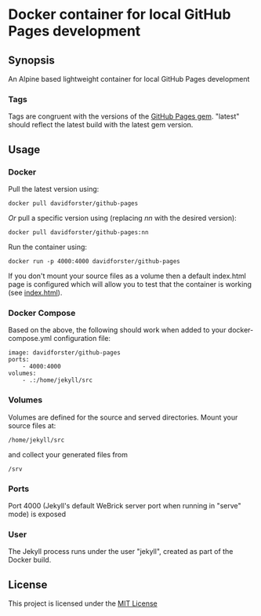 # Docker container for local GitHub Pages development

## Synopsis

An Alpine based lightweight container for local GitHub Pages development

### Tags

Tags are congruent with the versions of the [GitHub Pages gem](https://rubygems.org/gems/github-pages). "latest" should reflect the latest build with the latest gem version.

## Usage

### Docker

Pull the latest version using:

    docker pull davidforster/github-pages

_Or_ pull a specific version using (replacing _nn_ with the desired version):

    docker pull davidforster/github-pages:nn

Run the container using:

    docker run -p 4000:4000 davidforster/github-pages

If you don't mount your source files as a volume then a default index.html page is configured which will allow you to test that the container is working (see [index.html](index.html)).

### Docker Compose

Based on the above, the following should work when added to your docker-compose.yml configuration file:

    image: davidforster/github-pages
    ports:
        - 4000:4000
    volumes:
        - .:/home/jekyll/src

### Volumes

Volumes are defined for the source and served directories. Mount your source files at:

    /home/jekyll/src

and collect your generated files from

    /srv

### Ports

Port 4000 (Jekyll's default WeBrick server port when running in "serve" mode) is exposed

### User

The Jekyll process runs under the user "jekyll", created as part of the Docker build.

## License

This project is licensed under the [MIT License](LICENSE)
